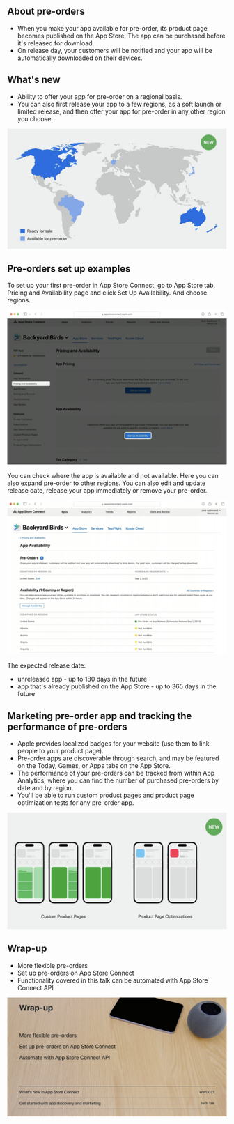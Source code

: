 ## About pre-orders

- When you make your app available for pre-order, its product page becomes published on the App Store. The app can be purchased before it's released for download.
- On release day, your customers will be notified and your app will be automatically downloaded on their devices.

## What's new

- Ability to offer your app for pre-order on a regional basis.
- You can also first release your app to a few regions, as a soft launch or limited release, and then offer your app for pre-order in any other region you choose.

![Map with an example of regional pre-orders][map]

[map]: ../../../images/notes/wwdc23/10015/map.jpg

## Pre-orders set up examples

To set up your first pre-order in App Store Connect, go to App Store tab, Pricing and Availability page and click Set Up Availability. And choose regions.

![App Store Connect with Set Up Availability button][setup-availability]

[setup-availability]: ../../../images/notes/wwdc23/10015/setup-availability.jpg

You can check where the app is available and not available. Here you can also expand pre-order to other regions. You can also edit and update release date, release your app immediately or remove your pre-order.

![App Store Status list and option to manage availability][setup-manage]

[setup-manage]: ../../../images/notes/wwdc23/10015/setup-manage.jpg

The expected release date:
- unreleased app - up to 180 days in the future
- app that's already published on the App Store - up to 365 days in the future

## Marketing pre-order app and tracking the performance of pre-orders

- Apple provides localized badges for your website (use them to link people to your product page).
- Pre-order apps are discoverable through search, and may be featured on the Today, Games, or Apps tabs on the App Store.
- The performance of your pre-orders can be tracked from within App Analytics, where you can find the number of purchased pre-orders by date and by region.
- You'll be able to run custom product pages and product page optimization tests for any pre-order app.

![Optimization tests][optimization_tests]

[optimization_tests]: ../../../images/notes/wwdc23/10015/optimization_tests.jpg

## Wrap-up

- More flexible pre-orders
- Set up pre-orders on App Store Connect
- Functionality covered in this talk can be automated with App Store Connect API

![Wrap-up][wrap-up]

[wrap-up]: ../../../images/notes/wwdc23/10015/wrap-up.jpg
